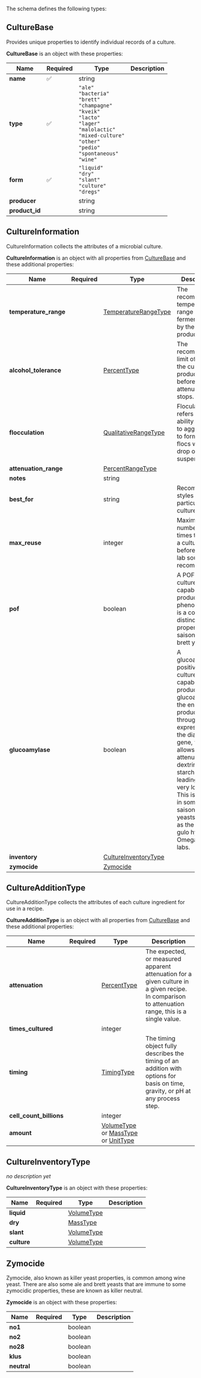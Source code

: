 The schema defines the following types:

## CultureBase 

Provides unique properties to identify individual records of a culture.

**CultureBase** is an object with these properties:

|Name|Required|Type|Description|
|--|--|--|--|
| **name** | ✅ | string|  |
| **type** | ✅ | `"ale"`<br/>`"bacteria"`<br/>`"brett"`<br/>`"champagne"`<br/>`"kveik"`<br/>`"lacto"`<br/>`"lager"`<br/>`"malolactic"`<br/>`"mixed-culture"`<br/>`"other"`<br/>`"pedio"`<br/>`"spontaneous"`<br/>`"wine"`|  |
| **form** | ✅ | `"liquid"`<br/>`"dry"`<br/>`"slant"`<br/>`"culture"`<br/>`"dregs"`|  |
| **producer** |  | string|  |
| **product_id** |  | string|  |

## CultureInformation 

CultureInformation collects the attributes of a microbial culture.

**CultureInformation** is an object with all properties from [CultureBase](#culturebase) and these additional properties:

|Name|Required|Type|Description|
|--|--|--|--|
| **temperature_range** |  | [TemperatureRangeType](measureable_units.json.md#temperaturerangetype)| The recommended temperature range of fermentation by the culture producer. |
| **alcohol_tolerance** |  | [PercentType](measureable_units.json.md#percenttype)| The recommended limit of abv by the culture producer before attenuation stops. |
| **flocculation** |  | [QualitativeRangeType](measureable_units.json.md#qualitativerangetype)| Floculation refers to the ability of yeast to aggregate to form large flocs which drop out of suspension. |
| **attenuation_range** |  | [PercentRangeType](measureable_units.json.md#percentrangetype)|  |
| **notes** |  | string|  |
| **best_for** |  | string| Recommended styles for a particular culture. |
| **max_reuse** |  | integer| Maximum number of times to reuse a culture before a new lab source is recommended. |
| **pof** |  | boolean| A POF+ culture is capable of producing phenols, which is a common distinctive property of saison, and brett yeasts. |
| **glucoamylase** |  | boolean| A glucoamylase positive culture is capable of producing glucoamylase, the enzyme produced through expression of the diastatic gene, which allows yeast to attenuate dextrins and starches leading to a very low FG. This is positive in some saison/brett yeasts as well as the new gulo hybrid by Omega yeast labs. |
| **inventory** |  | [CultureInventoryType](#cultureinventorytype)|  |
| **zymocide** |  | [Zymocide](#zymocide)|  |

## CultureAdditionType 

CultureAdditionType collects the attributes of each culture ingredient for use in a recipe.

**CultureAdditionType** is an object with all properties from [CultureBase](#culturebase) and these additional properties:

|Name|Required|Type|Description|
|--|--|--|--|
| **attenuation** |  | [PercentType](measureable_units.json.md#percenttype)| The expected, or measured apparent attenuation for a given culture in a given recipe. In comparison to attenuation range, this is a single value. |
| **times_cultured** |  | integer|  |
| **timing** |  | [TimingType](timing.json.md#timingtype)| The timing object fully describes the timing of an addition with options for basis on time, gravity, or pH at any process step. |
| **cell_count_billions** |  | integer|  |
| **amount** |  |  [VolumeType](measureable_units.json.md#volumetype) or  [MassType](measureable_units.json.md#masstype) or  [UnitType](measureable_units.json.md#unittype)|  |

## CultureInventoryType 

*no description yet*

**CultureInventoryType** is an object with these properties:

|Name|Required|Type|Description|
|--|--|--|--|
| **liquid** |  | [VolumeType](measureable_units.json.md#volumetype)|  |
| **dry** |  | [MassType](measureable_units.json.md#masstype)|  |
| **slant** |  | [VolumeType](measureable_units.json.md#volumetype)|  |
| **culture** |  | [VolumeType](measureable_units.json.md#volumetype)|  |

## Zymocide 

Zymocide, also known as killer yeast properties, is common among wine yeast. There are also some ale and brett yeasts that are immune to some zymocidic properties, these are known as killer neutral.

**Zymocide** is an object with these properties:

|Name|Required|Type|Description|
|--|--|--|--|
| **no1** |  | boolean|  |
| **no2** |  | boolean|  |
| **no28** |  | boolean|  |
| **klus** |  | boolean|  |
| **neutral** |  | boolean|  |

